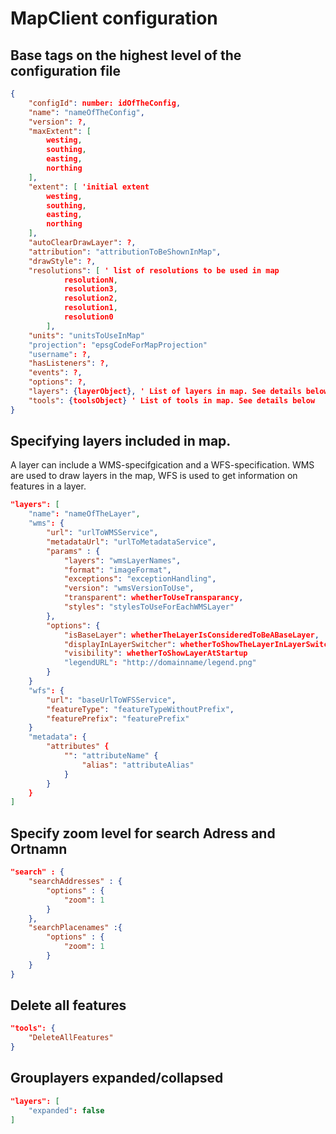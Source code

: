 
# MapClient configuration
## Base tags on the highest level of the configuration file
```json
{
	"configId": number: idOfTheConfig,
	"name": "nameOfTheConfig",
	"version": ?,
	"maxExtent": [
		westing,
		southing,
		easting,
		northing
	],
	"extent": [ 'initial extent
		westing,
		southing,
		easting,
		northing
	],
	"autoClearDrawLayer": ?,
	"attribution": "attributionToBeShownInMap",
	"drawStyle": ?,
	"resolutions": [ ' list of resolutions to be used in map
			resolutionN,
			resolution3,
			resolution2,
			resolution1,
			resolution0
		],
	"units": "unitsToUseInMap"
	"projection": "epsgCodeForMapProjection"
	"username": ?,
	"hasListeners": ?,
	"events": ?,
	"options": ?,
	"layers": {layerObject}, ' List of layers in map. See details below
	"tools": {toolsObject} ' List of tools in map. See details below
}
```

## Specifying layers included in map. 
A layer can include a WMS-specifgication and a WFS-specification. WMS are used to draw layers in the map, WFS is used to get information on features in a layer.
```json
"layers": [
	"name": "nameOfTheLayer",
	"wms": {
		"url": "urlToWMSService",
		"metadataUrl": "urlToMetadataService",
		"params" : {
			"layers": "wmsLayerNames",
			"format": "imageFormat",
			"exceptions": "exceptionHandling",
			"version": "wmsVersionToUse",
			"transparent": whetherToUseTransparancy,
			"styles": "stylesToUseForEachWMSLayer"
		},
		"options": {
			"isBaseLayer": whetherTheLayerIsConsideredToBeABaseLayer,
			"displayInLayerSwitcher": whetherToShowTheLayerInLayerSwitcher,
			"visibility": whetherToShowLayerAtStartup
			"legendURL": "http://domainname/legend.png"
		}
	}
	"wfs": {
		"url": "baseUrlToWFSService",
		"featureType": "featureTypeWithoutPrefix",
		"featurePrefix": "featurePrefix"
	}
	"metadata": {
		"attributes" {
			"": "attributeName" {
				"alias": "attributeAlias"
			}
		}
	}
]
```
## Specify zoom level for search Adress and Ortnamn
```json
"search" : {
	"searchAddresses" : {
		"options" : {
			"zoom": 1
		}
	},
	"searchPlacenames" :{
		"options" : {
			"zoom": 1
		}
	}
}
```
## Delete all features
```json
"tools": {
	"DeleteAllFeatures"
}
```
## Grouplayers expanded/collapsed
```json
"layers": [
    "expanded": false
]
```
